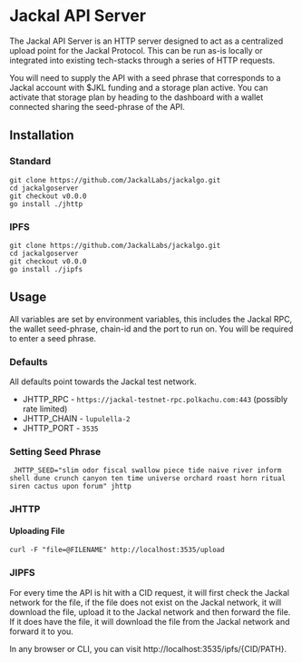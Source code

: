 # Jackal API Server
The Jackal API Server is an HTTP server designed to act as a centralized upload point for the Jackal Protocol. This can be run as-is locally or integrated into existing tech-stacks through a series of HTTP requests.

You will need to supply the API with a seed phrase that corresponds to a Jackal account with $JKL funding and a storage plan active. You can activate that storage plan by heading to the dashboard with a wallet connected sharing the seed-phrase of the API.

## Installation
### Standard
```shell
git clone https://github.com/JackalLabs/jackalgo.git
cd jackalgoserver
git checkout v0.0.0
go install ./jhttp
```

### IPFS
```shell
git clone https://github.com/JackalLabs/jackalgo.git
cd jackalgoserver
git checkout v0.0.0
go install ./jipfs
```

## Usage
All variables are set by environment variables, this includes the Jackal RPC, the wallet seed-phrase, chain-id and the port to run on. You will be required to enter a seed phrase.

### Defaults
All defaults point towards the Jackal test network.
* JHTTP_RPC - `https://jackal-testnet-rpc.polkachu.com:443` (possibly rate limited)
* JHTTP_CHAIN - `lupulella-2`
* JHTTP_PORT - `3535`

### Setting Seed Phrase
```shell
 JHTTP_SEED="slim odor fiscal swallow piece tide naive river inform shell dune crunch canyon ten time universe orchard roast horn ritual siren cactus upon forum" jhttp
```

### JHTTP
#### Uploading File
```shell
curl -F "file=@FILENAME" http://localhost:3535/upload
```

### JIPFS
For every time the API is hit with a CID request, it will first check the Jackal network for the file, if the file does not exist on the Jackal network, it will download the file, upload it to the Jackal network and then forward the file. If it does have the file, it will download the file from the Jackal network and forward it to you.

In any browser or CLI, you can visit http://localhost:3535/ipfs/{CID/PATH}.
